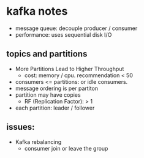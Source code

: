 # kafka notes
* message queue: decouple producer / consumer
* performance: uses sequential disk I/O

## topics and partitions
* More Partitions Lead to Higher Throughput
    * cost: memory / cpu. recommendation < 50
* consumers <= partitions: or idle consumers.
* message ordering is per partiton
* partition may have copies
    * RF (Replication Factor): > 1
* each partition: leader / follower


## issues:
* Kafka rebalancing
    * consumer join or leave the group
